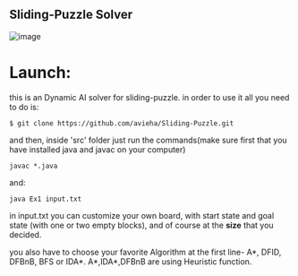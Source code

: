 ## Sliding-Puzzle Solver

![image](https://user-images.githubusercontent.com/73400995/120373079-991b3900-c320-11eb-95bf-86ecd04e3f8c.png)

# Launch:
this is an Dynamic AI solver for sliding-puzzle.
in order to use it all you need to do is:
```
$ git clone https://github.com/avieha/Sliding-Puzzle.git
```
and then, inside 'src' folder just run the commands(make sure first that you have installed java and javac on your computer)
```
javac *.java
```
and:
```
java Ex1 input.txt
```

in input.txt you can customize your own board, with start state and goal state (with one or two empty blocks), and of course at the **size**
that you decided.

you also have to choose your favorite Algorithm at the first line- A*, DFID, DFBnB, BFS or IDA*.
A*,IDA*,DFBnB are using Heuristic function.
